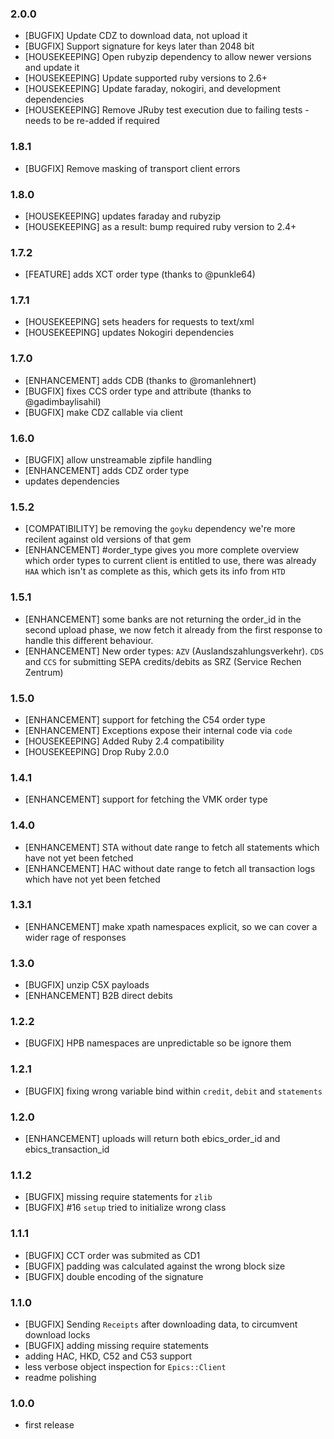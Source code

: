 ### 2.0.0
- [BUGFIX] Update CDZ to download data, not upload it
- [BUGFIX] Support signature for keys later than 2048 bit
- [HOUSEKEEPING] Open rubyzip dependency to allow newer versions and update it
- [HOUSEKEEPING] Update supported ruby versions to 2.6+
- [HOUSEKEEPING] Update faraday, nokogiri, and development dependencies
- [HOUSEKEEPING] Remove JRuby test execution due to failing tests - needs to be re-added if required

### 1.8.1
- [BUGFIX] Remove masking of transport client errors

### 1.8.0

- [HOUSEKEEPING] updates faraday and rubyzip
- [HOUSEKEEPING] as a result: bump required ruby version to 2.4+

### 1.7.2

- [FEATURE] adds XCT order type (thanks to @punkle64)

### 1.7.1

- [HOUSEKEEPING] sets headers for requests to text/xml
- [HOUSEKEEPING] updates Nokogiri dependencies

### 1.7.0

- [ENHANCEMENT] adds CDB (thanks to @romanlehnert)
- [BUGFIX] fixes CCS order type and attribute (thanks to @gadimbaylisahil)
- [BUGFIX] make CDZ callable via client

### 1.6.0

- [BUGFIX] allow unstreamable zipfile handling
- [ENHANCEMENT] adds CDZ order type
- updates dependencies

### 1.5.2

- [COMPATIBILITY] be removing the `goyku` dependency we're more recilent against old versions of that gem
- [ENHANCEMENT] #order_type gives you more complete overview which order types to current client is entitled
  to use, there was already `HAA` which isn't as complete as this, which gets its info from `HTD`

### 1.5.1

- [ENHANCEMENT] some banks are not returning the order_id in the second upload phase, we now fetch it already
  from the first response to handle this different behaviour.
- [ENHANCEMENT] New order types: `AZV` (Auslandszahlungsverkehr). `CDS` and `CCS` for submitting SEPA credits/debits
  as SRZ (Service Rechen Zentrum)

### 1.5.0

- [ENHANCEMENT] support for fetching the C54 order type
- [ENHANCEMENT] Exceptions expose their internal code via `code`
- [HOUSEKEEPING] Added Ruby 2.4 compatibility
- [HOUSEKEEPING] Drop Ruby 2.0.0

### 1.4.1

- [ENHANCEMENT] support for fetching the VMK order type

### 1.4.0

- [ENHANCEMENT] STA without date range to fetch all statements which have not yet been fetched
- [ENHANCEMENT] HAC without date range to fetch all transaction logs which have not yet been fetched

### 1.3.1

- [ENHANCEMENT] make xpath namespaces explicit, so we can cover a wider
  rage of responses

### 1.3.0

- [BUGFIX] unzip C5X payloads
- [ENHANCEMENT] B2B direct debits

### 1.2.2

- [BUGFIX] HPB namespaces are unpredictable so be ignore them

### 1.2.1

- [BUGFIX] fixing wrong variable bind within `credit`, `debit` and `statements`

### 1.2.0

- [ENHANCEMENT] uploads will return both ebics_order_id and ebics_transaction_id

### 1.1.2

- [BUGFIX] missing require statements for `zlib`
- [BUGFIX] #16 `setup` tried to initialize wrong class

### 1.1.1

- [BUGFIX] CCT order was submited as CD1
- [BUGFIX] padding was calculated against the wrong block size
- [BUGFIX] double encoding of the signature

### 1.1.0

- [BUGFIX] Sending `Receipts` after downloading data, to circumvent download locks
- [BUGFIX] adding missing require statements
- adding HAC, HKD, C52 and C53 support
- less verbose object inspection for `Epics::Client`
- readme polishing

### 1.0.0

- first release
